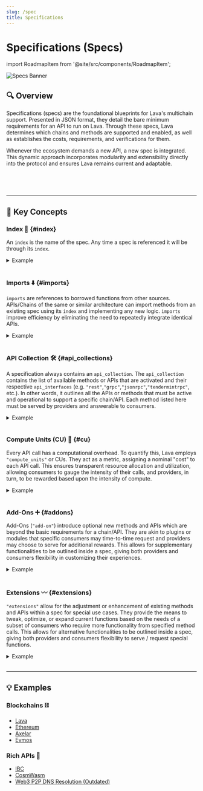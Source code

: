```yaml
---
slug: /spec
title: Specifications
---
```


# Specifications (Specs)

import RoadmapItem from '@site/src/components/RoadmapItem';

![Specs Banner](/img/banner/Specifications-8d88fb7fab996d996b8927b5a133c541.jpg)

## 🔍 Overview 

Specifications (specs) are the foundational blueprints for Lava's multichain support. Presented in JSON format, they detail the bare minimum requirements for an API to run on Lava. Through these specs, Lava determines which chains and methods are supported and enabled, as well as establishes the costs, requirements, and verifications for them.

Whenever the ecosystem demands a new API, a new spec is integrated. This dynamic approach incorporates modularity and extensibility directly into the protocol and ensures Lava remains current and adaptable.

<br/>

[<RoadmapItem icon="⛓️‍💥" title="Add a Spec" description="Learn how to propose a new chain/API on Lava"/>](/add-spec)
[<RoadmapItem icon="📐🗜️" title="Deep Dive into Specs" description="See a living reference manual for all the fields in a Spec"/>](/spec-reference)

<br/>
<hr />


## 📖 Key Concepts 

### Index 📑 {#index}
An `index` is the name of the spec. Any time a spec is referenced it will be through its `index`.

<details> <summary> Example </summary>

You can see the `EVMOS` spec live in production:

```json
{
    "proposal": {
        "title": "Add Specs: Evmos",
        "description": "Adding new specification support for relaying Evmos data on Lava",
        "specs": [
            {
                "index": "EVMOS",
                "name": "evmos mainnet",
                "enabled": true,
```
</details><br/>

### Imports ⬇️ {#imports}
`imports` are references to borrowed functions from other sources. APIs/Chains of the same or similar architecture can import methods from an existing spec using its `index` and implementing any new logic. `imports` improve efficiency by eliminating the need to repeatedly integrate identical APIs.

<details> <summary> Example </summary>

The following spec implements both Cosmos and Ethereum methods:

```json
"imports": [
  "COSMOSSDK",
  "ETH1"
]
```
</details><br/>

### API Collection 🛠️ {#api_collections}
A specification always contains an `api_collection`. The `api_collection` contains the list of available methods or APIs that are activated and their respective `api_interfaces` (e.g. `"rest"`,`"grpc"`,`"jsonrpc"`,`"tendermintrpc"`, etc.). In other words, it outlines all the APIs or methods that must be active and operational to support a specific chain/API. Each method listed here must be served by providers and answerable to consumers.

<details> <summary> Example </summary>

```json
  "api_collections": [
                    {
                        "enabled": true,
                        "collection_data": {
                            "api_interface": "rest",
                            "internal_path": "",
                            "type": "GET",
                            "add_on": ""
                        },
                        "apis": [
                            {
                            }
                        ]
```
</details><br/>

### Compute Units (CU) 🔢 {#cu}
Every API call has a computational overhead. To quantify this, Lava employs `"compute_units"` or CUs. They act as a metric, assigning a nominal "cost" to each API call. This ensures transparent resource allocation and utilization, allowing consumers to gauge the intensity of their calls, and providers, in turn, to be rewarded based upon the intensity of compute.

<details> <summary> Example </summary>

```json
 "apis": [
                            {
                                "name": "/evmos/claims/v1/claims_records",
                                "block_parsing": {
                                    "parser_arg": [
                                        "latest"
                                    ],
                                    "parser_func": "DEFAULT"
                                },
                                "compute_units": 10,
                                "enabled": true,
                                "category": {
                                    "deterministic": true,
                                    "local": false,
                                    "subscription": false,
                                    "stateful": 0
                                },
                                "extra_compute_units": 0
                            }
```

</details><br/>

### Add-Ons ➕ {#addons}

Add-Ons (`"add-on"`) introduce optional new methods and APIs which are beyond the basic requirements for a chain/API. They are akin to plugins or modules that specific consumers may time-to-time request and providers may choose to serve for additional rewards. This allows for supplementary functionalities to be outlined inside a spec, giving both providers and consumers flexibility in customizing their experiences.

<details> <summary> Example </summary>

The following is a snippet of the `debug` add-on for our `ETH1` spec:

```json

"collection_data": {
                            "api_interface": "jsonrpc",
                            "internal_path": "",
                            "type": "POST",
                            "add_on": "debug"
                        },
                        "apis": [
                            {
                                "name": "debug_getBadBlocks",
                                "block_parsing": {
                                    "parser_arg": [
                                        "latest"
                                    ],
                                    "parser_func": "DEFAULT"
                                },

```

</details><br/>

### Extensions 〰️ {#extensions}
`"extensions"` allow for the adjustment or enhancement of existing methods and APIs within a spec for special use cases. They provide the means to tweak, optimize, or expand current functions based on the needs of a subset of consumers who require more functionality from specified method calls. This allows for alternative functionalities to be outlined inside a spec, giving both providers and consumers flexibility to serve / request special functions.


<details><summary> Example </summary>

The following is a snippet of the `"archive"` extension from our `ETH1` spec:


```json
                        "extensions": [
                            {
                                "name": "archive",
                                "cu_multiplier": 5,
                                "rule": {
                                    "block":254
                                }
                            }
                        ]

```

This example specifies archive nodes who receive a "`cu_multiplier`" (hence more rewards) for returning earlier blocks.

</details><br/>

<hr />

## 💡 Examples 

### Blockchains ⛓️

- [Lava](https://github.com/lavanet/lava/blob/main/cookbook/specs/spec_add_lava.json)
- [Ethereum](https://github.com/lavanet/lava/blob/main/cookbook/specs/spec_add_ethereum.json)
- [Axelar](https://github.com/lavanet/lava/blob/main/cookbook/specs/spec_add_axelar.json)
- [Evmos](https://github.com/lavanet/lava/blob/main/cookbook/specs/spec_add_evmos.json)

### Rich APIs 🌟

- [IBC](https://github.com/lavanet/lava/blob/main/cookbook/specs/spec_add_ibc.json)
- [CosmWasm](https://github.com/lavanet/lava/blob/main/cookbook/specs/spec_add_cosmoswasm.json)
- [Web3 P2P DNS Resolution (Outdated)](https://github.com/lavanet/resolva/blob/main/spec.json)


